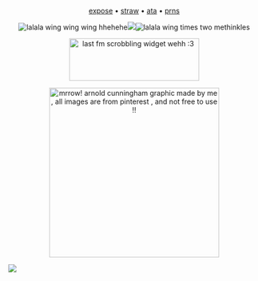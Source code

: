 <p align="center"><a href="https://docs.google.com/document/d/1PZBPPCn5mdzmKCY0bvNtKniAR_rKWLjFJCnQf0ii8yg/edit?tab=t.0">expose</a> • <a href="https://4lung.straw.page/cw">straw</a> • <a href="https://greenbean.atabook.org">ata</a> • <a href="https://pronouns.cc/@funfettimix">prns</a><p align="center">
    
<p align="center"><img src="https://watermelon.crd.co/assets/images/gallery01/450da4a9.gif?v=bc28efca" title="lalala wing wing wing hhehehe"><img src="https://komarev.com/ghpvc/?username=greenbeanX3-username&color=F1BC78&style=plastic&label=ꉂ(˵˃+ᗜ+˂˵)+𓆩♡𓆪+──★+˙📜+!!+++++++++++++++++&abreviated=true"><img src="https://watermelon.crd.co/assets/images/gallery01/904808c8.gif?v=bc28efca" title="lalala wing times two methinkles"><p align="center">

<p align="center"><img src="https://lastfm.dedomil.workers.dev/greenbeanx3?dark&spin&rainbow" title="last fm scrobbling widget wehh :3" width="260" height="85><p align="center">

<p align="center"><a target="_blank"><img src="https://github.com/user-attachments/assets/c090718f-43cc-4481-b53d-38c53820f801" alt="mrrow! arnold cunningham graphic made by me , all images are from pinterest , and not free to use !!" title="arnold cunningham graphic .ᐟ gif was made by me , all art credit to pinterest , NOT FREE TO USE .ᐟ :3" width="340" height="340"><p align="center">

![](https://hit.yhype.me/github/profile?account_id=196847782)
